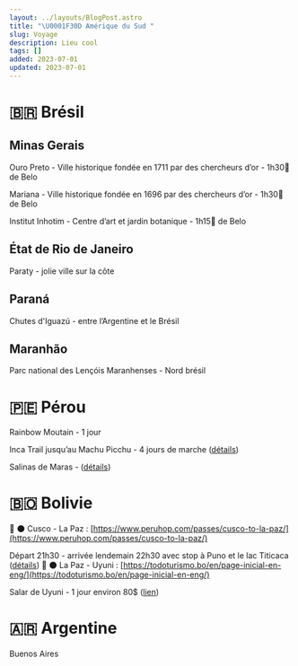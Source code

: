 ```yaml
---
layout: ../layouts/BlogPost.astro
title: "\U0001F30D Amérique du Sud "
slug: Voyage
description: Lieu cool
tags: []
added: 2023-07-01
updated: 2023-07-01
---
```


# 🇧🇷 Brésil

## Minas Gerais

Ouro Preto - Ville historique fondée en 1711 par des chercheurs d’or - 1h30🚗 de Belo

Mariana - Ville historique fondée en 1696 par des chercheurs d’or - 1h30🚗 de Belo

Institut Inhotim - Centre d’art et jardin botanique - 1h15🚗 de Belo

## État de Rio de Janeiro

Paraty - jolie ville sur la côte

## Paraná

Chutes d'Iguazú - entre l’Argentine et le Brésil

## Maranhão

Parc national des Lençóis Maranhenses - Nord brésil

# 🇵🇪 Pérou

Rainbow Moutain - 1 jour

Inca Trail jusqu’au Machu Picchu - 4 jours de marche ([détails](https://www.machupicchureservations.org/tour/inca-trail-4-days))

Salinas de Maras - ([détails](https://www.machupicchureservations.org/tour/moray-and-salt-mines-of-maras-tour))

# 🇧🇴 Bolivie

🚌 🌑 Cusco - La Paz : [https://www.peruhop.com/passes/cusco-to-la-paz/](https://www.peruhop.com/passes/cusco-to-la-paz/)

Départ 21h30 - arrivée lendemain 22h30 avec stop à Puno et le lac Titicaca ([détails](https://www.peruhop.com/passes/cusco-to-la-paz/))
🚌 🌑 La Paz - Uyuni : [https://todoturismo.bo/en/page-inicial-en-eng/](https://todoturismo.bo/en/page-inicial-en-eng/)

Salar de Uyuni - 1 jour environ 80$ ([lien](https://www.findlocaltrips.com/en/a/salar-de-uyuni-tours-bolivia))

# 🇦🇷 Argentine

Buenos Aires